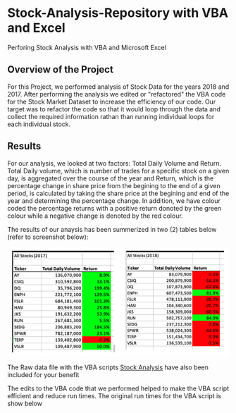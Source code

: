 # Stock-Analysis-Repository with VBA and Excel
Perforing Stock Analysis with VBA and Microsoft Excel

## Overview of the Project
For this Project, we performed analysis of Stock Data for the years 2018 and 2017. After performing the analysis we edited or "refactored" the VBA code for the Stock Market Dataset to increase the efficiency of our code. Our target was to refactor the code so that it would loop through the data and collect the required information rathan than running individual loops for each individual stock. 

## Results
For our analysis, we looked at two factors: Total Daily Volume and Return. Total Daily volume, which is number of trades for a specific stock on a given day, is aggregated over the course of the year and Return, which is the percentage change in share price from the begining to the end of a given period, is calculated by taking the share price at the begining and end of the year and determining the percentage change. In addition, we have colour coded the percentage returns with a positive return donoted by the green colour while a negative change is denoted by the red colour.  

The results of our anaysis has been summerized in two (2) tables below (refer to screenshot below):

![](https://github.com/shahkibria/Stock-Analysis-Repository/blob/main/Resources/All%20Stocks%202017%20and%202018.png)

The Raw data file with the VBA scripts [Stock Analysis](https://github.com/shahkibria/Stock-Analysis-Repository/blob/main/VBA_Challenge.xlsm.zip) have also been included for your benefit

The edits to the VBA code that we performed helped to make the VBA script efficient and reduce run times. The original run times for the VBA script is show below
